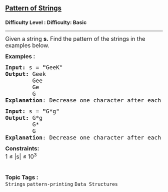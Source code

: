 <h2><a href="https://www.geeksforgeeks.org/problems/pattern-of-strings3829/1?page=2&category=Strings,python&difficulty=Basic&sortBy=accuracy">Pattern of Strings</a></h2><h3>Difficulty Level : Difficulty: Basic</h3><hr><div class="problems_problem_content__Xm_eO"><p><span style="font-size: 18px;">Given a string <strong>s.</strong> Find the pattern of the strings in the examples below.</span></p>
<p><span style="font-size: 18px;"><strong>Examples :<br></strong></span></p>
<pre><span style="font-size: 18px;"><strong>Input: </strong>s<strong> </strong>=<strong> "</strong>GeeK"
<strong>Output:</strong> Geek
        Gee
        Ge
        G
<strong>Explanation</strong>: Decrease one character after each line</span></pre>
<pre><span style="font-size: 18px;"><strong>Input: </strong>s<strong> </strong>=<strong> "</strong>G*g" 
<strong>Output:</strong> G*g
        G*
        G
<strong>Explanation</strong>: Decrease one character after each line
</span></pre>
<p><span style="font-size: 18px;"><strong>Constraints:</strong><br>1 ≤ |s| ≤ 10<sup>3</sup></span></p></div><br><p><span style=font-size:18px><strong>Topic Tags : </strong><br><code>Strings</code>&nbsp;<code>pattern-printing</code>&nbsp;<code>Data Structures</code>&nbsp;